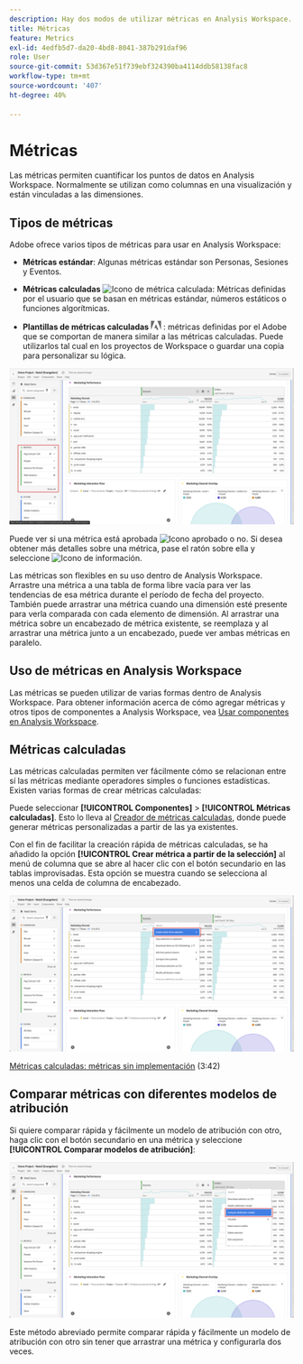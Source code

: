 ```yaml
---
description: Hay dos modos de utilizar métricas en Analysis Workspace.
title: Métricas
feature: Metrics
exl-id: 4edfb5d7-da20-4bd8-8041-387b291daf96
role: User
source-git-commit: 53d367e51f739ebf324390ba4114ddb58138fac8
workflow-type: tm+mt
source-wordcount: '407'
ht-degree: 40%

---
```


# Métricas

Las métricas permiten cuantificar los puntos de datos en Analysis Workspace. Normalmente se utilizan como columnas en una visualización y están vinculadas a las dimensiones.

## Tipos de métricas

Adobe ofrece varios tipos de métricas para usar en Analysis Workspace:

* **Métricas estándar**: Algunas métricas estándar son Personas, Sesiones y Eventos.

* **Métricas calculadas** ![Icono de métrica calculada](https://spectrum.adobe.com/static/icons/workflow_18/Smock_Calculator_18_N.svg): Métricas definidas por el usuario que se basan en métricas estándar, números estáticos o funciones algorítmicas.

* **Plantillas de métricas calculadas**  <img src="./assets/adobe-logo.svg" width="18"> : métricas definidas por el Adobe que se comportan de manera similar a las métricas calculadas. Puede utilizarlos tal cual en los proyectos de Workspace o guardar una copia para personalizar su lógica.


![Panel de Workspace que resalta las métricas en el panel izquierdo.](assets/cja-metrics.png)

Puede ver si una métrica está aprobada ![Icono aprobado](https://spectrum.adobe.com/static/icons/ui_18/CheckmarkSize100.svg) o no. Si desea obtener más detalles sobre una métrica, pase el ratón sobre ella y seleccione ![Icono de información](https://spectrum.adobe.com/static/icons/workflow_18/Smock_InfoOutline_18_N.svg).


Las métricas son flexibles en su uso dentro de Analysis Workspace. Arrastre una métrica a una tabla de forma libre vacía para ver las tendencias de esa métrica durante el período de fecha del proyecto. También puede arrastrar una métrica cuando una dimensión esté presente para verla comparada con cada elemento de dimensión. Al arrastrar una métrica sobre un encabezado de métrica existente, se reemplaza y al arrastrar una métrica junto a un encabezado, puede ver ambas métricas en paralelo.

## Uso de métricas en Analysis Workspace

Las métricas se pueden utilizar de varias formas dentro de Analysis Workspace. Para obtener información acerca de cómo agregar métricas y otros tipos de componentes a Analysis Workspace, vea [Usar componentes en Analysis Workspace](/help/components/use-components-in-workspace.md).

## Métricas calculadas 

Las métricas calculadas permiten ver fácilmente cómo se relacionan entre sí las métricas mediante operadores simples o funciones estadísticas. Existen varias formas de crear métricas calculadas:

Puede seleccionar **[!UICONTROL Componentes]** > **[!UICONTROL Métricas calculadas]**. Esto lo lleva al [Creador de métricas calculadas](/help/components/calc-metrics/calc-metr-overview.md), donde puede generar métricas personalizadas a partir de las ya existentes.

Con el fin de facilitar la creación rápida de métricas calculadas, se ha añadido la opción **[!UICONTROL Crear métrica a partir de la selección]** al menú de columna que se abre al hacer clic con el botón secundario en las tablas improvisadas. Esta opción se muestra cuando se selecciona al menos una celda de columna de encabezado.

![Panel de Workspace resaltando Crear a partir de la selección](assets/create-metric-from-selection.png)

[Métricas calculadas: métricas sin implementación](https://experienceleague.adobe.com/docs/analytics-learn/tutorials/components/calculated-metrics/calculated-metrics-implementationless-metrics.html?lang=es) (3:42)

## Comparar métricas con diferentes modelos de atribución

Si quiere comparar rápida y fácilmente un modelo de atribución con otro, haga clic con el botón secundario en una métrica y seleccione **[!UICONTROL Comparar modelos de atribución]**:

![Resaltar el panel de Workspace Comparar modelos de atribución](assets/compare-attribution.png)

Este método abreviado permite comparar rápida y fácilmente un modelo de atribución con otro sin tener que arrastrar una métrica y configurarla dos veces.
